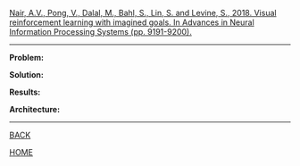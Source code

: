 [Nair, A.V., Pong, V., Dalal, M., Bahl, S., Lin, S. and Levine, S., 2018. Visual reinforcement learning with imagined goals. In Advances in Neural Information Processing Systems (pp. 9191-9200).](https://papers.nips.cc/paper/8132-visual-reinforcement-learning-with-imagined-goals.pdf)

---

**Problem:**

**Solution:**

**Results:**

**Architecture:**

---

[BACK](../index.md)

[HOME](../../../index.md)